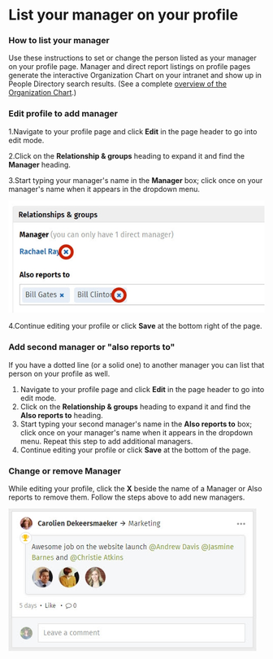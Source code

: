 # List your manager on your profile



### How to list your manager

Use these instructions to set or change the person listed as your manager on your profile page. Manager and direct report listings on profile pages generate the interactive Organization Chart on your intranet and show up in People Directory search results. \(See a complete [overview of the Organization Chart](../basic-features/organization-chart.md).\)

### Edit profile to add manager

1.Navigate to your profile page and click **Edit** in the page header to go into edit mode.

2.Click on the **Relationship & groups** heading to expand it and find the **Manager** heading.

3.Start typing your manager's name in the **Manager** box; click once on your manager's name when it appears in the dropdown menu.  


![](../../.gitbook/assets/1%20%287%29.jpg)



4.Continue editing your profile or click **Save** at the bottom right of the page.

### Add second manager or "also reports to"

If you have a dotted line \(or a solid one\) to another manager you can list that person on your profile as well.

1. Navigate to your profile page and click **Edit** in the page header to go into edit mode.
2. Click on the **Relationship & groups** heading to expand it and find the **Also reports to** heading.
3. Start typing your second manager's name in the **Also reports to** box; click once on your manager's name when it appears in the dropdown menu. Repeat this step to add additional managers.
4. Continue editing your profile or click **Save** at the bottom of the page.

### Change or remove Manager

While editing your profile, click the **X** beside the name of a Manager or Also reports to remove them. Follow the steps above to add new managers.  
 

![](../../.gitbook/assets/1%20%282%29.jpg)

